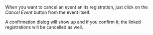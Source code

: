 When you want to cancel an event an its registration, just click on the *Cancel Event*
button from the event itself.

A confirmation dialog will show up and if you confirm it, the linked registrations will
be cancelled as well.

